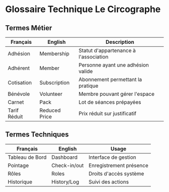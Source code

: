 # Glossaire Technique Le Circographe

## Termes Métier
| Français          | English          | Description |
|------------------|------------------|-------------|
| Adhésion         | Membership       | Statut d'appartenance à l'association |
| Adhérent         | Member           | Personne ayant une adhésion valide |
| Cotisation       | Subscription     | Abonnement permettant la pratique |
| Bénévole         | Volunteer        | Membre pouvant gérer l'espace |
| Carnet           | Pack             | Lot de séances prépayées |
| Tarif Réduit     | Reduced Price    | Prix réduit sur justificatif |

## Termes Techniques
| Français          | English          | Usage |
|------------------|------------------|--------|
| Tableau de Bord  | Dashboard        | Interface de gestion |
| Pointage         | Check-in/out     | Enregistrement présence |
| Rôles            | Roles            | Droits d'accès système |
| Historique       | History/Log      | Suivi des actions | 